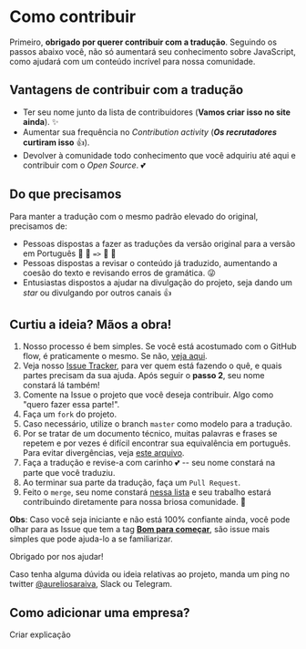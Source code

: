 # Como contribuir

Primeiro, **obrigado por querer contribuir com a tradução**. Seguindo os passos abaixo você, não só aumentará seu conhecimento sobre JavaScript, como ajudará com um conteúdo incrível para nossa comunidade. 

## Vantagens de contribuir com a tradução

* Ter seu nome junto da lista de contribuidores (**Vamos criar isso no site ainda**). :sparkles:
* Aumentar sua frequência no _Contribution activity_ (**_Os recrutadores_ curtiram isso** :thumbsup:). 
* Devolver à comunidade todo conhecimento que você adquiriu até aqui e contribuir com o _Open Source_. :two_hearts:

## Do que precisamos

Para manter a tradução com o mesmo padrão elevado do original, precisamos de:

* Pessoas dispostas a fazer as traduções da versão original para a versão em Português :blue_book: :closed_book: `=>` :green_book: :ledger:
* Pessoas dispostas a revisar o conteúdo já traduzido, aumentando a coesão do texto e revisando erros de gramática. :stuck_out_tongue_winking_eye:
* Entusiastas dispostos a ajudar na divulgação do projeto, seja dando um _star_ ou divulgando por outros canais :+1:

## Curtiu a ideia? Mãos a obra!

1. Nosso processo é bem simples. Se você está acostumado com o GitHub flow, é praticamente o mesmo. Se não, [veja aqui](https://guides.github.com/introduction/flow/).
2. Veja nosso [Issue Tracker](https://github.com/ember-brasil/website/issues/2), para ver quem está fazendo o quê, e quais partes precisam da sua ajuda. Após seguir o **passo 2**, seu nome constará lá também!
3. Comente na Issue o projeto que você deseja contribuir. Algo como "quero fazer essa parte!".
4. Faça um `fork` do projeto.
5. Caso necessário, utilize o branch `master` como modelo para a tradução. 
6. Por se tratar de um documento técnico, muitas palavras e frases se repetem e por vezes é difícil encontrar sua equivalência em português. Para evitar divergências, veja [este arquivo](WORDREFERENCE.md).
7. Faça a tradução e revise-a com carinho :two_hearts:  -- seu nome constará na parte que você traduziu.
8. Ao terminar sua parte da tradução, faça um `Pull Request`.
9. Feito o `merge`, seu nome constará [nessa lista](CONTRIBUTORS.md) e seu trabalho estará contribuindo diretamente para nossa briosa comunidade. :star2: 

**Obs**: Caso você seja iniciante e não está 100% confiante ainda, você pode olhar para as Issue que tem a tag **[Bom para começar](https://github.com/ember-brasil/website/issues?q=is%3Aopen+is%3Aissue+label%3A%22Bom+pra+come%C3%A7ar%22)**, são issue mais simples que pode ajuda-lo a se familiarizar.

Obrigado por nos ajudar!

Caso tenha alguma dúvida ou ideia relativas ao projeto, manda um ping no twitter [@aureliosaraiva](https://twitter.com/aureliosaraiva), Slack ou Telegram.

## Como adicionar uma empresa?

Criar explicação
